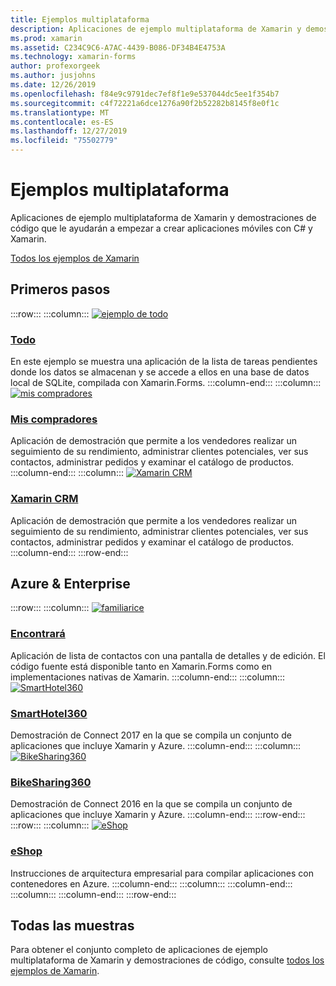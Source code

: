 ```yaml
---
title: Ejemplos multiplataforma
description: Aplicaciones de ejemplo multiplataforma de Xamarin y demostraciones de código que le ayudarán a empezar a crear aplicaciones móviles con C# y Xamarin.
ms.prod: xamarin
ms.assetid: C234C9C6-A7AC-4439-B086-DF34B4E4753A
ms.technology: xamarin-forms
author: profexorgeek
ms.author: jusjohns
ms.date: 12/26/2019
ms.openlocfilehash: f84e9c9791dec7ef8f1e9e537044dc5ee1f354b7
ms.sourcegitcommit: c4f72221a6dce1276a90f2b52282b8145f8e0f1c
ms.translationtype: MT
ms.contentlocale: es-ES
ms.lasthandoff: 12/27/2019
ms.locfileid: "75502779"
---
```

# <a name="cross-platform-samples"></a>Ejemplos multiplataforma

Aplicaciones de ejemplo multiplataforma de Xamarin y demostraciones de código que le ayudarán a empezar a crear aplicaciones móviles con C# y Xamarin.

[Todos los ejemplos de Xamarin](https://docs.microsoft.com/samples/browse/?products=xamarin)

## <a name="get-started"></a>Primeros pasos

:::row:::
    :::column:::
[![ejemplo de todo](images/todo.png)](https://docs.microsoft.com/samples/xamarin/xamarin-forms-samples/todo/)

### <a name="todohttpsdocsmicrosoftcomsamplesxamarinxamarin-forms-samplestodo"></a>[Todo](https://docs.microsoft.com/samples/xamarin/xamarin-forms-samples/todo/)

En este ejemplo se muestra una aplicación de la lista de tareas pendientes donde los datos se almacenan y se accede a ellos en una base de datos local de SQLite, compilada con Xamarin.Forms.
    :::column-end:::
    :::column:::
[![mis compradores](images/myshoppe.png)](https://github.com/xamarinhq/app-myshoppe)

### <a name="my-shoppehttpsgithubcomxamarinhqapp-myshoppe"></a>[Mis compradores](https://github.com/xamarinhq/app-myshoppe)

Aplicación de demostración que permite a los vendedores realizar un seguimiento de su rendimiento, administrar clientes potenciales, ver sus contactos, administrar pedidos y examinar el catálogo de productos.
    :::column-end:::
    :::column:::
[![Xamarin CRM](images/crm.png)](https://github.com/xamarin/app-crm)

### <a name="xamarin-crmhttpsgithubcomxamarinapp-crm"></a>[Xamarin CRM](https://github.com/xamarin/app-crm)

Aplicación de demostración que permite a los vendedores realizar un seguimiento de su rendimiento, administrar clientes potenciales, ver sus contactos, administrar pedidos y examinar el catálogo de productos.
    :::column-end:::
:::row-end:::

## <a name="azure--enterprise"></a>Azure & Enterprise

:::row:::
    :::column:::
[![familiarice](images/acquaint.jpg)](https://github.com/xamarinhq/app-acquaint/)

### <a name="acquainthttpsgithubcomxamarinhqapp-acquaint"></a>[Encontrará](https://github.com/xamarinhq/app-acquaint/)

Aplicación de lista de contactos con una pantalla de detalles y de edición. El código fuente está disponible tanto en Xamarin.Forms como en implementaciones nativas de Xamarin.
    :::column-end:::
    :::column:::
[![SmartHotel360](images/smarthotel360.png)](https://github.com/Microsoft/SmartHotel360-mobile-desktop-apps)

### <a name="smarthotel360httpsgithubcommicrosoftsmarthotel360-mobile-desktop-apps"></a>[SmartHotel360](https://github.com/Microsoft/SmartHotel360-mobile-desktop-apps)

Demostración de Connect 2017 en la que se compila un conjunto de aplicaciones que incluye Xamarin y Azure.
    :::column-end:::
    :::column:::
[![BikeSharing360](images/bikesharing360.png)](https://github.com/Microsoft/BikeSharing360_MobileApps)

### <a name="bikesharing360httpsgithubcommicrosoftbikesharing360_mobileapps"></a>[BikeSharing360](https://github.com/Microsoft/BikeSharing360_MobileApps)

Demostración de Connect 2016 en la que se compila un conjunto de aplicaciones que incluye Xamarin y Azure.
    :::column-end:::
:::row-end:::
:::row:::
    :::column:::
[![eShop](images/eshop.png)](https://github.com/dotnet-architecture/eShopOnContainers/tree/dev/src/Mobile)

### <a name="eshophttpsgithubcomdotnet-architectureeshoponcontainerstreedevsrcmobile"></a>[eShop](https://github.com/dotnet-architecture/eShopOnContainers/tree/dev/src/Mobile)

Instrucciones de arquitectura empresarial para compilar aplicaciones con contenedores en Azure.
    :::column-end:::
    :::column:::
    :::column-end:::
    :::column:::
    :::column-end:::
:::row-end:::

## <a name="all-samples"></a>Todas las muestras

Para obtener el conjunto completo de aplicaciones de ejemplo multiplataforma de Xamarin y demostraciones de código, consulte [todos los ejemplos de Xamarin](https://docs.microsoft.com/samples/browse/?products=xamarin).
